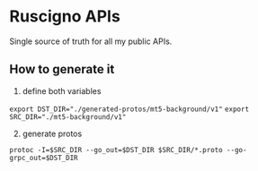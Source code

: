 # Ruscigno APIs
Single source of truth for all my public APIs.

## How to generate it
1. define both variables

`export DST_DIR="./generated-protos/mt5-background/v1"`
`export SRC_DIR="./mt5-background/v1"`

2. generate protos

`protoc -I=$SRC_DIR --go_out=$DST_DIR $SRC_DIR/*.proto --go-grpc_out=$DST_DIR`